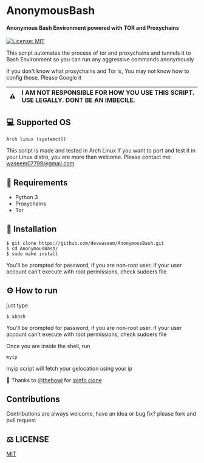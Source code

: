 # AnonymousBash

#### Anonymous Bash Environment powered with TOR and Proxychains
[![License: MIT](https://img.shields.io/badge/License-MIT-yellow.svg)](https://opensource.org/licenses/MIT)


This script automates the process of tor and proxychains and tunnels it to Bash Environment so you can run any aggressive commands anonymously

If you don't know what proxychains and Tor is, You may not know how to config those. Please Google it


| :warning:     | I AM NOT RESPONSIBLE FOR HOW YOU USE THIS SCRIPT. USE LEGALLY. DONT BE AN IMBECILE.  |
|---------------|:-------------------------------------------------------------------------------------|


## :computer: Supported OS
```
Arch linux (systemctl)
```
This script is made and tested in Arch Linux
If you want to port and test it in your Linux distro, you are more than welcome.
Please contact me: waseem07799@gmail.com


## :scroll: Requirements
- Python 3
- Proxychains
- Tor

## :wrench: Installation
```
$ git clone https://github.com/devwaseem/AnonymousBash.git
$ cd AnonymousBash/
$ sudo make install
```
You'll be prompted for password, if you are non-root user. if your user account can't execute with root permissions, check sudoers file

## :gear: How to run

just type 
```
$ xbash
```
You'll be prompted for password, if you are non-root user. if your user account can't execute with root permissions, check sudoers file


Once you are inside the shell, run
```
myip
```
myip script will fetch your gelocation using your ip

:pray: Thanks to [@thehowl](https://github.com/thehowl) for [ipinfo clone](https://github.com/thehowl/ip.zxq.co)

## Contributions
Contributions are always welcome, have an idea or bug fix? please fork and pull request


## :balance_scale: LICENSE
[MIT](https://github.com/devwaseem/AnonymousBash/blob/master/LICENSE)

